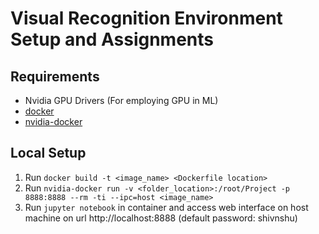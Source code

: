 # Visual Recognition Environment Setup and Assignments

## Requirements
* Nvidia GPU Drivers (For employing GPU in ML)
* [docker](http://www.docker.com)
* [nvidia-docker](http://www.github.com/NVIDIA/nvidia-docker)

## Local Setup
1. Run `docker build -t <image_name> <Dockerfile location>`
2. Run `nvidia-docker run -v <folder_location>:/root/Project -p 8888:8888 --rm -ti --ipc=host <image_name>`
3. Run `jupyter notebook` in container and access web interface on host machine on url http://localhost:8888 (default password: shivnshu)

